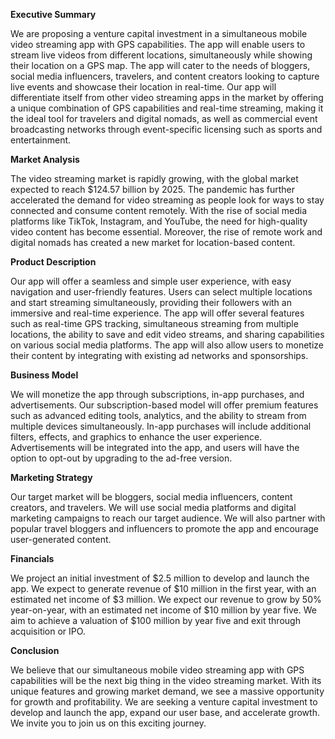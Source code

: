 **Executive Summary**

We are proposing a venture capital investment in a simultaneous mobile video streaming app with GPS capabilities. The app will enable users to stream live videos from different locations, simultaneously while showing their location on a GPS map. The app will cater to the needs of bloggers, social media influencers, travelers, and content creators looking to capture live events and showcase their location in real-time. Our app will differentiate itself from other video streaming apps in the market by offering a unique combination of GPS capabilities and real-time streaming, making it the ideal tool for travelers and digital nomads, as well as commercial event broadcasting networks through event-specific licensing such as sports and entertainment.

**Market Analysis**

The video streaming market is rapidly growing, with the global market expected to reach $124.57 billion by 2025. The pandemic has further accelerated the demand for video streaming as people look for ways to stay connected and consume content remotely. With the rise of social media platforms like TikTok, Instagram, and YouTube, the need for high-quality video content has become essential. Moreover, the rise of remote work and digital nomads has created a new market for location-based content.

**Product Description**

Our app will offer a seamless and simple user experience, with easy navigation and user-friendly features. Users can select multiple locations and start streaming simultaneously, providing their followers with an immersive and real-time experience. The app will offer several features such as real-time GPS tracking, simultaneous streaming from multiple locations, the ability to save and edit video streams, and sharing capabilities on various social media platforms. The app will also allow users to monetize their content by integrating with existing ad networks and sponsorships.

**Business Model**

We will monetize the app through subscriptions, in-app purchases, and advertisements. Our subscription-based model will offer premium features such as advanced editing tools, analytics, and the ability to stream from multiple devices simultaneously. In-app purchases will include additional filters, effects, and graphics to enhance the user experience. Advertisements will be integrated into the app, and users will have the option to opt-out by upgrading to the ad-free version.

**Marketing Strategy**

Our target market will be bloggers, social media influencers, content creators, and travelers. We will use social media platforms and digital marketing campaigns to reach our target audience. We will also partner with popular travel bloggers and influencers to promote the app and encourage user-generated content.

**Financials**

We project an initial investment of $2.5 million to develop and launch the app. We expect to generate revenue of $10 million in the first year, with an estimated net income of $3 million. We expect our revenue to grow by 50% year-on-year, with an estimated net income of $10 million by year five. We aim to achieve a valuation of $100 million by year five and exit through acquisition or IPO.

**Conclusion**

We believe that our simultaneous mobile video streaming app with GPS capabilities will be the next big thing in the video streaming market. With its unique features and growing market demand, we see a massive opportunity for growth and profitability. We are seeking a venture capital investment to develop and launch the app, expand our user base, and accelerate growth. We invite you to join us on this exciting journey.